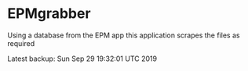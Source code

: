 # EPMgrabber
Using a database from the EPM app this application scrapes the files as required


Latest backup: Sun Sep 29 19:32:01 UTC 2019
